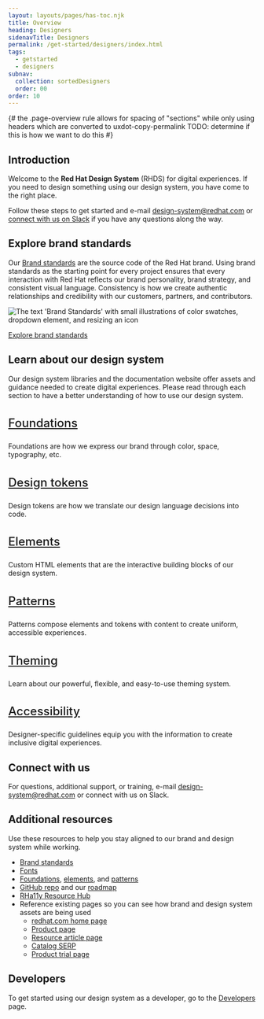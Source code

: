 ```yaml
---
layout: layouts/pages/has-toc.njk
title: Overview
heading: Designers
sidenavTitle: Designers
permalink: /get-started/designers/index.html
tags:
  - getstarted
  - designers
subnav:
  collection: sortedDesigners
  order: 00
order: 10
---
```


<link rel="stylesheet"
      href="/assets/packages/@rhds/elements/elements/rh-table/rh-table-lightdom.css"
      data-helmet>
<link rel="stylesheet"
      href="/assets/packages/@rhds/elements/elements/rh-tile/rh-tile-lightdom.css"
      data-helmet>

<script type="module" data-helmet>
  import '@uxdot/elements/uxdot-example.js';
  import '@rhds/elements/rh-alert/rh-alert.js';
  import '@rhds/elements/rh-accordion/rh-accordion.js';
  import '@rhds/elements/rh-table/rh-table.js';
  import '@rhds/elements/rh-tile/rh-tile.js';
  import '@rhds/elements/rh-cta/rh-cta.js';
</script>

{#
  the .page-overview rule allows for spacing of "sections" while only using
  headers which are converted to uxdot-copy-permalink
  TODO: determine if this is how we want to do this
#}

<style data-helmet>
  .page-overview .container {
    uxdot-copy-permalink:not(:first-of-type),
    uxdot-feedback h2 {
      margin-block-start: var(--rh-space-5xl, 80px);
    }

    ul {
      font-size: var(--rh-font-size-body-text-lg, 1.125rem);
      margin-block-end: var(--rh-space-2xl, 32px);
    }
  }

  #learn-about-grid {
    margin-block-start: var(--rh-space-2xl, 32px);
    & h3 {
      font-size: var(--rh-font-size-heading-sm, 1.5rem);
      font-weight: var(--rh-font-weight-heading-medium, 500);
    }
  }
</style>

## Introduction

Welcome to the **Red Hat Design System** (RHDS) for digital experiences. If you
need to design something using our design system, you have come to the right
place.

Follow these steps to get started and e-mail 
[design-system@redhat.com][designsystemredhatcom] or [connect with us
on Slack][connectslack] if you have any questions along the way.

## Explore brand standards

Our [Brand standards][brandstandards] are the source code of the Red Hat brand. 
Using brand standards as the starting point for every project ensures that every 
interaction with Red Hat reflects our brand personality, brand strategy, and 
consistent visual language. Consistency is how we create authentic relationships 
and credibility with our customers, partners, and contributors.

<uxdot-example variant="full" no-border>
  <img alt="The text 'Brand Standards' with small illustrations of color swatches, dropdown element, and resizing an icon"
       src="brand-standards.avif"
       loading="lazy">
</uxdot-example>

<rh-cta><a href="https://www.redhat.com/en/about/brand/standards">Explore brand standards</a></rh-cta>

## Learn about our design system

Our design system libraries and the documentation website offer assets and
guidance needed to create digital experiences. Please read through each section
to have a better understanding of how to use our design system.

<div id="learn-about-grid" class="grid xs-two-columns sm-three-columns">
  <rh-tile>
    <rh-icon slot="icon" set="standard" icon="website-system"></rh-icon>
    <h3 slot="headline"><a href="/foundations">Foundations</a></h3>
    <p>Foundations are how we express our brand through color, space, typography, etc.</p>
  </rh-tile>
  <rh-tile>
    <rh-icon slot="icon" set="standard" icon="toolbox"></rh-icon>
    <h3 slot="headline"><a href="/tokens">Design tokens</a></h3>
    <p>Design tokens</a> are how we translate our design language decisions into code.</p>
  </rh-tile>
  <rh-tile>
    <rh-icon slot="icon" set="standard" icon="interoperability"></rh-icon>
    <h3 slot="headline"><a href="/elements">Elements</a></h3>
    <p>Custom HTML elements that are the interactive building blocks of our design system.</p>
  </rh-tile>
  <rh-tile>
    <rh-icon slot="icon" set="standard" icon="blueprints"></rh-icon>
    <h3 slot="headline"><a href="/patterns">Patterns</a></h3>
    <p>Patterns compose elements and tokens with content to create uniform, accessible experiences.</p>
  </rh-tile>
  <rh-tile>
    <rh-icon slot="icon" set="standard" icon="paint-roller"></rh-icon>
    <h3 slot="headline"><a href="/theming">Theming</a></h3>
    <p>Learn about our powerful, flexible, and easy-to-use theming system.</p>
  </rh-tile>
  <rh-tile>
    <rh-icon slot="icon" set="standard" icon="wheelchair-accessible"></rh-icon>
    <h3 slot="headline"><a href="/accessibility/design/">Accessibility</a></h3>
    <p>Designer-specific guidelines equip you with the information to create inclusive digital experiences.</p>
  </rh-tile>
</div>

## Connect with us

For questions, additional support, or training, e-mail
[design-system@redhat.com][designsystemredhatcom] or connect with us on Slack.

## Additional resources
Use these resources to help you stay aligned to our brand and design system while working.

-   [Brand standards][brandstandards]
-   [Fonts][fonts]
-   [Foundations][foundations], [elements][elements], and
    [patterns][patterns]
-   [GitHub repo][githuborg] and our [roadmap][roadmap]
-   [RHa11y Resource Hub][rha11yresourcehub]
-   Reference existing pages so you can see how brand and design system
    assets are being used
    -   [redhat.com home page][redhatcomhomepage]
    -   [Product page][productpage]
    -   [Resource article page][resourcearticlepage]
    -   [Catalog SERP][catalogserp]
    -   [Product trial page][producttrialpage]

<uxdot-feedback>
  <h2>Developers</h2>
  <p>To get started using our design system as a developer, go to the <a href="get-started/developers">Developers</a> page.</p>
</uxdot-feedback>

[brandstandards]: https://www.redhat.com/en/about/brand/standards
[catalogserp]: https://catalog.redhat.com/software/search?functionalCategories=AI%20%26%20machine%20learning
[connectslack]: /support/#contact-us
[createanissue]: https://github.com/RedHat-UX/red-hat-design-system/issues/new/choose
[designsystemredhatcom]: mailto:design-system@redhat.com
[elements]: /elements
[fonts]: https://github.com/RedHatOfficial/RedHatFont
[foundations]: /foundations
[githuborg]: https://github.com/RedHat-UX
[githubrepo]: https://github.com/RedHat-UX/red-hat-design-system
[patterns]: /patterns
[productpage]: https://www.redhat.com/en/technologies/cloud-computing/openshift
[producttrialpage]: https://www.redhat.com/en/technologies/linux-platforms/enterprise-linux/server/trial
[redhatcomhomepage]: https://redhat.com/
[resourcearticlepage]: https://www.redhat.com/en/topics/cloud-computing/what-are-cloud-services
[rha11yresourcehub]: https://github.com/hellogreg/rha11y-tools
[roadmap]: https://ux.redhat.com/about/roadmap/
